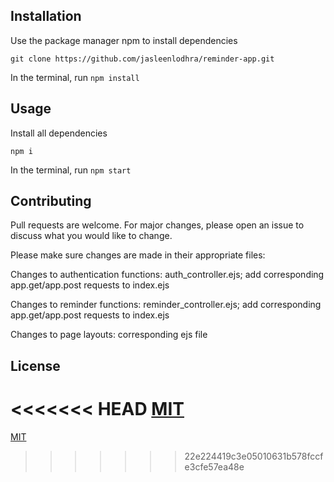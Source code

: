 ## Installation
Use the package manager npm to install dependencies

```git clone https://github.com/jasleenlodhra/reminder-app.git```

In the terminal, run
 ```npm install```

## Usage
Install all dependencies

```npm i```

In the terminal, run 
```npm start```

## Contributing
Pull requests are welcome. For major changes, please open an issue to discuss what you would like to change.

Please make sure changes are made in their appropriate files:

Changes to authentication functions: auth_controller.ejs; add corresponding app.get/app.post requests to index.ejs

Changes to reminder functions: reminder_controller.ejs; add corresponding app.get/app.post requests to index.ejs

Changes to page layouts: corresponding ejs file

## License
<<<<<<< HEAD
[MIT](https://choosealicense.com/licenses/mit/)
=======
[MIT](https://choosealicense.com/licenses/mit/)
>>>>>>> 22e224419c3e05010631b578fccfe3cfe57ea48e
